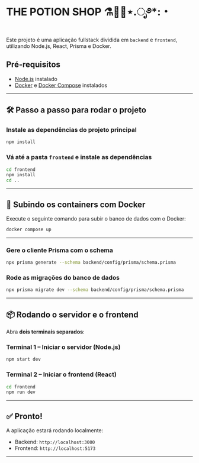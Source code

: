 # THE POTION SHOP ⚗️🧪🔮⋆.ೃ࿔*:・

Este projeto é uma aplicação fullstack dividida em `backend` e `frontend`, utilizando Node.js, React, Prisma e Docker.

## Pré-requisitos

- [Node.js](https://nodejs.org/) instalado
- [Docker](https://docs.docker.com/get-started/get-docker/) e [Docker Compose](https://docs.docker.com/compose/install/) instalados

---

## 🛠️ Passo a passo para rodar o projeto

### Instale as dependências do projeto principal
```bash
npm install
```

### Vá até a pasta `frontend` e instale as dependências
```bash
cd frontend
npm install
cd ..
```

---
## 🐳 Subindo os containers com Docker

Execute o seguinte comando para subir o banco de dados com o Docker:

```bash
docker compose up
```
---

### Gere o cliente Prisma com o schema
```bash
npx prisma generate --schema backend/config/prisma/schema.prisma
```

### Rode as migrações do banco de dados
```bash
npx prisma migrate dev --schema backend/config/prisma/schema.prisma
```

---

## 📦 Rodando o servidor e o frontend

Abra **dois terminais separados**:

### Terminal 1 – Iniciar o servidor (Node.js)
```bash
npm start dev
```

### Terminal 2 – Iniciar o frontend (React)
```bash
cd frontend
npm run dev
```

---

## ✅ Pronto!

A aplicação estará rodando localmente:
- Backend: `http://localhost:3000` 
- Frontend: `http://localhost:5173`

---
